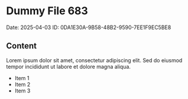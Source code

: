 # Dummy File 683

Date: 2025-04-03
ID: 0DA1E30A-9B58-48B2-9590-7EE1F9EC5BE8

## Content

Lorem ipsum dolor sit amet, consectetur adipiscing elit.
Sed do eiusmod tempor incididunt ut labore et dolore magna aliqua.

* Item 1
* Item 2
* Item 3

